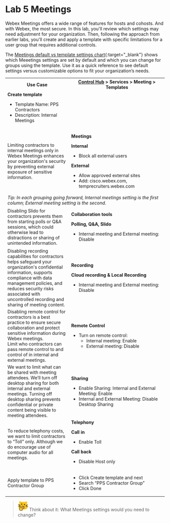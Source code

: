 # Lab 5 Meetings
Webex Meetings offers a wide range of features for hosts and cohosts. And with Webex, the most secure.  In this lab, you'll review which settings may need adjustment for your organization. Then, following the approach from earlier labs, you'll create and apply a template with specific limitations for a user group that requires additional controls. 

The [Meetings default vs template settings chart](template_assets/MeetingsSetting.pdf){:target="_blank"} shows which Meeetings settings are set by default and which you can change for groups using the template. Use it as a quick reference to see default settings versus customizable options to fit your organization’s needs.
<table>
  <tbody>
    <tr>
      <th style="width:40%;">Use Case</th>
      <th style="width:60%;">
        <a href="http://admin.webex.com/" target="_blank">Control Hub</a> &gt; Services &gt; Meeting &gt; Templates
      </th>
    </tr>
    <tr>
      <td>
        <strong>Create template</strong>
        <ul>
          <li>Template Name: PPS Contractors</li>
          <li>Description: Internal Meetings</li>
        </ul>
      </td><td>
      </td>
    </tr>
    <tr>
      <td style="width:40%;">
        Limiting contractors to internal meetings only in Webex Meetings enhances your organization's security by preventing external exposure of sensitive information.
      </td>
      <td style="width:60%;">
        <p><strong>Meetings</strong></p>
        <p><strong>Internal</strong></p>
        <ul>
          <li>Block all external users</li>
        </ul>
        <p><strong>External</strong></p>
        <ul>
          <li>Allow approved external sites</li>
          <li>Add: cisco.webex.com, temprecruiters.webex.com</li>
        </ul>
      </td>
    </tr><tr><td colspan="2;"><i>Tip: In each grouping going forward, Internal meetings setting is the first column; External meeting setting is the second.</td></tr>
    <tr>
      <td>
        Disabling Slido for contractors prevents them from starting polls or Q&amp;A sessions, which could otherwise lead to distractions or sharing of unintended information.
      </td>
      <td>
        <p><strong>Collaboration tools</strong></p>
          <strong>Polling, Q&amp;A, Slido</strong>
          <ul><li>Internal meeting and External meeting: Disable</li>
        </ul>
      </td>
    </tr>
    <tr>
      <td>
        Disabling recording capabilities for contractors helps safeguard your organization's confidential information, supports compliance with data management policies, and reduces security risks associated with uncontrolled recording and sharing of meeting content.
      </td>
      <td>
        <p><strong>Recording</strong></p>
        <p><strong>Cloud recording &amp; Local Recording</strong></p>
        <ul>
          <li>Internal meeting and External meeting: Disable</li>
        </ul>
      </td>
    </tr>
    <tr>
      <td>
        Disabling remote control for contractors is a best practice to ensure secure collaboration and protect sensitive information during Webex meetings.<br>
        Limit who contractors can pass remote control to and control of in internal and external meetings.
      </td>
      <td>
        <p><strong>Remote Control</strong></p>
       <ul><li>Turn on remote control:<ul><li>Internal meeting: Enable</li>
          <li>External meeting: Disable</li></ul>
        </ul>
      </td>
    </tr>
    <tr>
      <td>
        We want to limit what can be shared with meeting attendees. We’ll turn off desktop sharing for both internal and external meetings. Turning off desktop sharing prevents confidential or private content being visible to meeting attendees.
      </td>
      <td>
        <p><strong>Sharing</strong></p>
         <ul><li>Enable Sharing: Internal and External Meeting: Enable</li>
          <li>Internal and External Meeting: Disable Desktop Sharing</li>
        </ul>
      </td>
    </tr>
    <tr>
      <td>
        To reduce telephony costs, we want to limit contractors to “Toll” only. Although we do encourage use of computer audio for all meetings.
      </td>
      <td>
      <strong>Telephony</strong><p>
        <strong>Call in</strong>
        <ul>
          <li>Enable Toll</li>
        </ul>
        <p><strong>Call back</strong></p>
        <ul>
          <li>Disable Host only</li>
        </ul>
      </td>
    </tr>
    <tr>
      <td>
        Apply template to PPS Contractor Group
      </td>
      <td>
        <ul>
          <li>Click Create template and next</li>
          <li>Search “PPS Contractor Group”</li>
          <li>Click Done</li>
        </ul>
      </td>
    </tr>
  </tbody>
</table>

>![Think about it](template_assets/thinkingcat.png) Think about it: What Meetings settings would you need to change?
